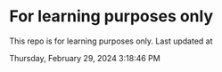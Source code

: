 # For learning purposes only
This repo is for learning purposes only.
Last updated at

Thursday, February 29, 2024 3:18:46 PM

